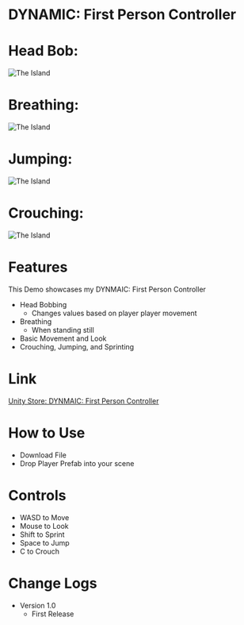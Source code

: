 # DYNAMIC: First Person Controller
# Head Bob:
![The Island](https://user-images.githubusercontent.com/40639410/233672295-532696e5-a227-4aa4-aa76-1fd09793661e.jpg)
# Breathing:
![The Island](https://user-images.githubusercontent.com/40639410/233672295-532696e5-a227-4aa4-aa76-1fd09793661e.jpg)
# Jumping:
![The Island](https://user-images.githubusercontent.com/40639410/233672295-532696e5-a227-4aa4-aa76-1fd09793661e.jpg)
# Crouching:
![The Island](https://user-images.githubusercontent.com/40639410/233672295-532696e5-a227-4aa4-aa76-1fd09793661e.jpg)
# Features
This Demo showcases my DYNMAIC: First Person Controller
- Head Bobbing
  - Changes values based on player player movement
- Breathing
  - When standing still
- Basic Movement and Look
- Crouching, Jumping, and Sprinting
  
# Link
[Unity Store: DYNMAIC: First Person Controller](https://docs.unity3d.com/Packages/com.unity.render-pipelines.high-definition@16.0/manual/WaterSystem.html)  

# How to Use
- Download File
- Drop Player Prefab into your scene

# Controls
- WASD to Move
- Mouse to Look
- Shift to Sprint
- Space to Jump
- C to Crouch
      
# Change Logs
- Version 1.0
    - First Release
